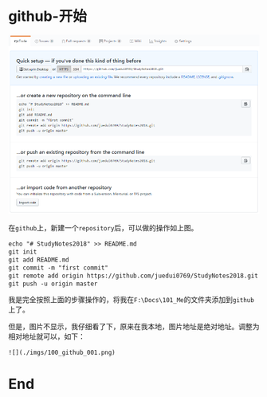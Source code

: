 # github-开始

![](./imgs/100_github_001.png)

在`github`上，新建一个`repository`后，可以做的操作如上图。

```shell
echo "# StudyNotes2018" >> README.md
git init
git add README.md
git commit -m "first commit"
git remote add origin https://github.com/juedui0769/StudyNotes2018.git
git push -u origin master
```

我是完全按照上面的步骤操作的，将我在`F:\Docs\101_Me`的文件夹添加到`github`上了。

但是，图片不显示，我仔细看了下，原来在我本地，图片地址是绝对地址。调整为相对地址就可以，如下：

```shell
![](./imgs/100_github_001.png)
```





















# End